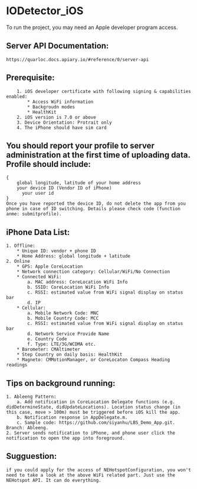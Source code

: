 # IODetector_iOS
To run the project, you may need an Apple developer program access.
## Server API Documentation:
    https://quarloc.docs.apiary.io/#reference/0/server-api
## Prerequisite:
		1. iOS developer certificate with following signing & capabilities enabled:
			* Access WiFi information
			* Backgroudn modes
			* HealthKit
		2. iOS version is 7.0 or above
		3. Device Orientation: Protrait only
		4. The iPhone should have sim card
## You should report your profile to server administration at the first time of  uploading data. Profile should include:
	{
		global longitude, latitude of your home address
		your device ID (Vendor ID of iPhone)
          your user id
	}
	Once you have reported the device ID, do not delete the app from you phone in case of ID switching. Details please check code (function anme: submitprofile).

## iPhone Data List:
	1. Offline:
		* Unique ID: vendor + phone ID
		* Home Address: global longitude + latitude
	2. Online
		* GPS: Apple CoreLocation
		* Network connection category: Cellular/WiFi/No Connection
		* Connected WiFi: 
			a. MAC address: CoreLocation WiFi Info
			b. SSID: CoreLocation WiFi Info
			c. RSSI: estimated value from WiFi signal display on status bar
			d. IP
		* Cellular:
			a. Mobile Network Code: MNC
			b. Mobile Country Code: MCC
			c. RSSI: estimated value from WiFi signal display on status bar
			d. Network Service Provide Name
			e. Country Code
			f. Type: LTE/3G/WCDMA etc.
		* Barometer: CMAltimeter
		* Step Country on daily basis: HealthKit
		* Magneto: CMMotionManager, or CoreLocaton Compass Heading readings

## Tips on background running:
	1. Ableeng Pattern:
		a. Add notification in CoreLocation Delegate functions (e.g. didDetermineState, didUpdateLocations). Location status change (in this case, move > 100m) must be triggered before iOS kill the app. 
		b. Notification response in AppDelegate.m.
		c. Sample code: https://github.com/siyanhu/LBS_Demo_App.git. Branch: Ableeng.
	2. Server sends notification to iPhone, and phone user click the notification to open the app into foreground.

## Sugguestion:
	if you could apply for the access of NEHotspotConfiguration, you won't need to take a look at the above WiFi related part. Just use the NEHotspot API. It can do everything. 


